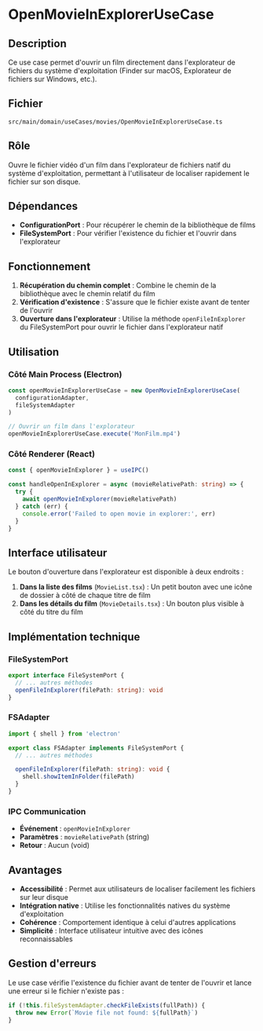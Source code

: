 # OpenMovieInExplorerUseCase

## Description

Ce use case permet d'ouvrir un film directement dans l'explorateur de fichiers du système d'exploitation (Finder sur macOS, Explorateur de fichiers sur Windows, etc.).

## Fichier

`src/main/domain/useCases/movies/OpenMovieInExplorerUseCase.ts`

## Rôle

Ouvre le fichier vidéo d'un film dans l'explorateur de fichiers natif du système d'exploitation, permettant à l'utilisateur de localiser rapidement le fichier sur son disque.

## Dépendances

- **ConfigurationPort** : Pour récupérer le chemin de la bibliothèque de films
- **FileSystemPort** : Pour vérifier l'existence du fichier et l'ouvrir dans l'explorateur

## Fonctionnement

1. **Récupération du chemin complet** : Combine le chemin de la bibliothèque avec le chemin relatif du film
2. **Vérification d'existence** : S'assure que le fichier existe avant de tenter de l'ouvrir
3. **Ouverture dans l'explorateur** : Utilise la méthode `openFileInExplorer` du FileSystemPort pour ouvrir le fichier dans l'explorateur natif

## Utilisation

### Côté Main Process (Electron)

```typescript
const openMovieInExplorerUseCase = new OpenMovieInExplorerUseCase(
  configurationAdapter,
  fileSystemAdapter
)

// Ouvrir un film dans l'explorateur
openMovieInExplorerUseCase.execute('MonFilm.mp4')
```

### Côté Renderer (React)

```typescript
const { openMovieInExplorer } = useIPC()

const handleOpenInExplorer = async (movieRelativePath: string) => {
  try {
    await openMovieInExplorer(movieRelativePath)
  } catch (err) {
    console.error('Failed to open movie in explorer:', err)
  }
}
```

## Interface utilisateur

Le bouton d'ouverture dans l'explorateur est disponible à deux endroits :

1. **Dans la liste des films** (`MovieList.tsx`) : Un petit bouton avec une icône de dossier à côté de chaque titre de film
2. **Dans les détails du film** (`MovieDetails.tsx`) : Un bouton plus visible à côté du titre du film

## Implémentation technique

### FileSystemPort

```typescript
export interface FileSystemPort {
  // ... autres méthodes
  openFileInExplorer(filePath: string): void
}
```

### FSAdapter

```typescript
import { shell } from 'electron'

export class FSAdapter implements FileSystemPort {
  // ... autres méthodes

  openFileInExplorer(filePath: string): void {
    shell.showItemInFolder(filePath)
  }
}
```

### IPC Communication

- **Événement** : `openMovieInExplorer`
- **Paramètres** : `movieRelativePath` (string)
- **Retour** : Aucun (void)

## Avantages

- **Accessibilité** : Permet aux utilisateurs de localiser facilement les fichiers sur leur disque
- **Intégration native** : Utilise les fonctionnalités natives du système d'exploitation
- **Cohérence** : Comportement identique à celui d'autres applications
- **Simplicité** : Interface utilisateur intuitive avec des icônes reconnaissables

## Gestion d'erreurs

Le use case vérifie l'existence du fichier avant de tenter de l'ouvrir et lance une erreur si le fichier n'existe pas :

```typescript
if (!this.fileSystemAdapter.checkFileExists(fullPath)) {
  throw new Error(`Movie file not found: ${fullPath}`)
}
```
